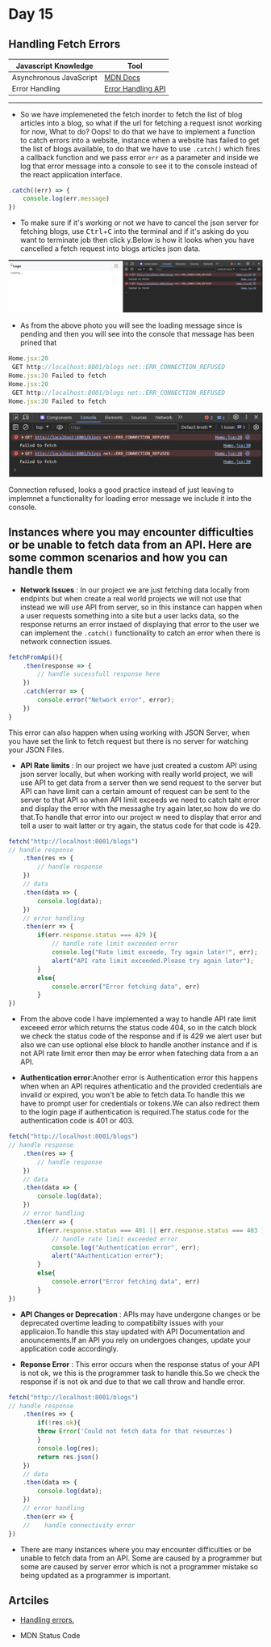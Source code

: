 # Day 15

## Handling Fetch Errors

| Javascript Knowledge | Tool |
| --------------------- | ----- |
| Asynchronous JavaScript | [MDN Docs](https://developer.mozilla.org/en-US/docs/Learn/JavaScript/Asynchronous)|
| Error Handling | [Error Handling API](https://rapidapi.com/guides/error-handling-fetch)|

----------------------------------------------------------------

- So we have implemeneted the fetch inorder to fetch the list of blog articles into a blog, so what if the url for fetching a request isnot working for now, What to do? Oops! to do that we have to implement a function to catch errors into a website, instance when a website has failed to get the list of blogs available, to do that we have to use `.catch()` which fires a callback function and we pass error `err` as a parameter and inside we log that error message into a console to see it to the console instead of the react application interface.

```js
.catch((err) => {
    console.log(err.message)
})
```

- To make sure if it's working or not we have to cancel the json server for fetching blogs, use <kbd>Ctrl</kbd>+<kbd>C</kbd> into the terminal and if it's asking do you want to terminate job then click y.Below is how it looks when you have cancelled a fetch request into blogs articles json data.

![Fetching catch errors](/assets/fetching%20errors.PNG)

- As from the above photo you will see the loading message since is pending and then you will see into the console that message has been prined that

```js
Home.jsx:20 
 GET http://localhost:8001/blogs net::ERR_CONNECTION_REFUSED
Home.jsx:30 Failed to fetch
Home.jsx:20 
 GET http://localhost:8001/blogs net::ERR_CONNECTION_REFUSED
Home.jsx:30 Failed to fetch
```

![Console Message](/assets/fetch.PNG)

Connection refused, looks a good practice instead of just leaving to implemnet a functionality for loading error message we include it into the console.

## Instances where you may encounter difficulties or be unable to fetch data from an API. Here are some common scenarios and how you can handle them

- __Network Issues__ : In our project we are just fetching data locally from endpints but when create a real world projects we will not use that instead we will use API from server, so in this instance can happen when a user requests something into a site but a user lacks data, so the response returns an error instaed of displaying that error to the user we can implement the `.catch()` functionality to catch an error when there is network connection issues.

```js
fetchFromApi(){
    .then(response => {
        // handle sucessfull response here
    })
    .catch(error => {
        console.error("Network error", error);
    })
}
```

This error can also happen when using working with JSON Server, when you have set the link to fetch request but there is no server for watching your JSON Files.

- __API Rate limits__ : In our project we have just created a custom API using json server locally, but when working with really world project, we will use API to get data from a server then we send request to the server but API can have limit can a certain amount of request can be sent to the server to that API so when API limit exceeds we need to catch taht error and display the error with the messaghe try again later,so how do we do that.To handle that error into our project w need to display that error and tell a user to wait latter or try again, the status code for that code is 429.

```js
fetch("http://localhost:8001/blogs")
// handle response
    .then(res => {
        // handle response
    })
    // data
    .then(data => {
        console.log(data);
    })
    // error handling
    .then(err => {
        if(err.response.status === 429 ){
            // handle rate limit exceeded error
            console.log("Rate limit exceede, Try again later!", err);
            alert("API rate limit exceeded.Please try again later");
        }
        else{
            console.error("Error fetching data", err)
        }
})
```

- From the above code I have implemented a way to handle API rate limit exceeed error which returns the status code 404, so in the catch block we check the status code of the response and if is 429 we alert user but also we can use optional else block to handle another instance and if is not API rate limit error then may be error when fateching data from a an API.

- __Authentication error__:Another error is Authentication error this happens when when an API requires athenticatio and the provided credentials are invalid or expired, you won't be able to fetch data.To handle this we have to prompt user for credentials or tokens.We can also redirect them to the login page if authentication is required.The status code for the authentication code is 401 or 403.

```js
fetch("http://localhost:8001/blogs")
// handle response
    .then(res => {
        // handle response
    })
    // data
    .then(data => {
        console.log(data);
    })
    // error handling
    .then(err => {
        if(err.response.status === 401 || err.response.status === 403 ){
            // handle rate limit exceeded error
            console.log("Authentication error", err);
            alert("AAuthentication error");
        }
        else{
            console.error("Error fetching data", err)
        }
})
```

- __API Changes or Deprecation__ : APIs may have undergone changes or be deprecated overtime leading to compatibilty issues with your applicaion.To handle this stay updated with API Documentation and anouncements.If an API you rely on undergoes changes, update your application code accordingly.

- __Reponse Error__ : This error occurs when the response status of your API is not ok, we this is the programmer task to handle this.So we check the response if is not ok and due to that we call throw and handle error.

```js
fetch("http://localhost:8001/blogs")
// handle response
    .then(res => {
        if(!res.ok){
        throw Error('Could not fetch data for that resources')
        }
        console.log(res);
        return res.json()
    })
    // data
    .then(data => {
        console.log(data);
    })
    // error handling
    .then(err => {
    //    handle connectivity error
})
```

- There are many instances where you may encounter difficulties or be unable to fetch data from an API. Some are caused by a programmer but some are caused by server error which is not a programmer mistake so being updated as a programmer is important.

## Artciles

- [Handling errors.](https://rapidapi.com/guides/error-handling-fetch)

- MDN Status Code
